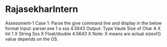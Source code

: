 # RajasekharIntern
Assessment-1
Case 1:
Parse the give command line and display in the below format
Input: parser.exe 1 a sss 4.5643
Output:
Type Vaule Size of
Char A X
Int 1 X
String Sss X
Float/double 4.5643 X
Note: X means are actual sizeof() value depends on the OS.
